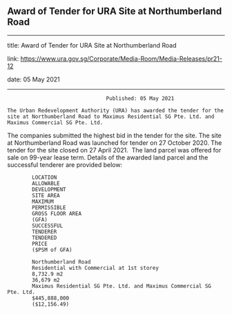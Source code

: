 ## Award of Tender for URA Site at Northumberland Road
---
title: Award of Tender for URA Site at Northumberland Road

link: https://www.ura.gov.sg/Corporate/Media-Room/Media-Releases/pr21-12

date: 05 May 2021

---


                                    Published: 05 May 2021

    The Urban Redevelopment Authority (URA) has awarded the tender for the site at Northumberland Road to Maximus Residential SG Pte. Ltd. and Maximus Commercial SG Pte. Ltd.
The companies submitted the highest bid in the tender for the site.
The site at Northumberland Road was launched for tender on 27 October 2020. The tender for the site closed on 27 April 2021.  The land parcel was offered for sale on 99-year lease term.
Details of the awarded land parcel and the successful tenderer are provided below:

            LOCATION
            ALLOWABLE
            DEVELOPMENT
            SITE AREA
            MAXIMUM
            PERMISSIBLE
            GROSS FLOOR AREA
            (GFA)
            SUCCESSFUL
            TENDERER
            TENDERED
            PRICE
            ($PSM of GFA)

            Northumberland Road
            Residential with Commercial at 1st storey
            8,732.9 m2
            36,679 m2
            Maximus Residential SG Pte. Ltd. and Maximus Commercial SG Pte. Ltd.
            $445,888,000
            ($12,156.49)
